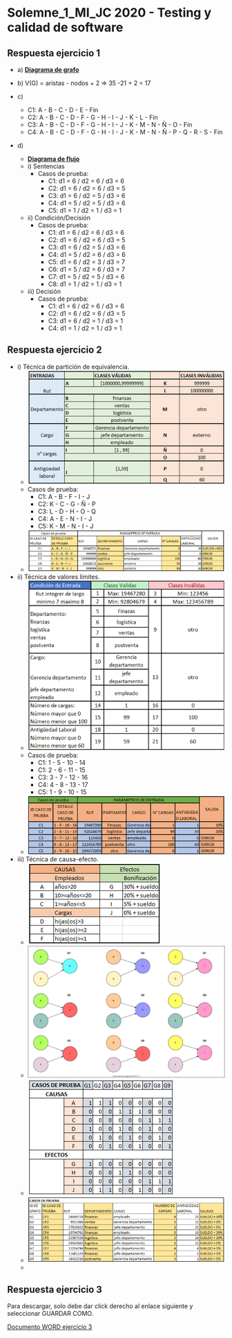 # Solemne_1_MI_JC 2020 - Testing y calidad de software

## Respuesta ejercicio 1

- a) [**Diagrama de grafo**](https://github.com/JavierCabreraDev/Solemne_1_MI_JC/blob/master/Diagramas/Diagramas-Grafo.svg "click al enlace para ver diagrama.")
- b) V(G) = aristas - nodos + 2 => 35 -21 + 2 = 17
- c)
  - C1: A - B - C - D - E - Fin
  - C2: A - B - C - D - F - G - H - I - J - K - L - Fin
  - C3: A - B - C - D - F - G - H - I - J - K - M - N - Ñ - O - Fin
  - C4: A - B - C - D - F - G - H - I - J - K - M - N - Ñ - P - Q - R - S - Fin

- d)
  - [**Diagrama de flujo**](https://github.com/JavierCabreraDev/Solemne_1_MI_JC/blob/master/Diagramas/Diagramas-Flujo-Flujo.png "click al enlace para ver diagrama.")
  - i) Sentencias
    - Casos de prueba:
      - C1: d1 = 6 / d2 = 6 / d3 = 6
      - C2: d1 = 6 / d2 = 6 / d3 = 5
      - C3: d1 = 6 / d2 = 5 / d3 = 6
      - C4: d1 = 5 / d2 = 5 / d3 = 6
      - C5: d1 = 1 / d2 = 1 / d3 = 1
  - ii) Condición/Decisión
    - Casos de prueba:
      - C1: d1 = 6 / d2 = 6 / d3 = 6
      - C2: d1 = 6 / d2 = 6 / d3 = 5
      - C3: d1 = 6 / d2 = 5 / d3 = 6
      - C4: d1 = 5 / d2 = 6 / d3 = 6
      - C5: d1 = 6 / d2 = 3 / d3 = 7
      - C6: d1 = 5 / d2 = 6 / d3 = 7
      - C7: d1 = 5 / d2 = 5 / d3 = 6
      - C8: d1 = 1 / d2 = 1 / d3 = 1
  - iii) Decisión
    - Casos de prueba:
      - C1: d1 = 6 / d2 = 6 / d3 = 6
      - C2: d1 = 6 / d2 = 6 / d3 = 5
      - C3: d1 = 6 / d2 = 1 / d3 = 1
      - C4: d1 = 1 / d2 = 1 / d3 = 1

## Respuesta ejercicio 2
- i) Técnica de partición de equivalencia.
  - ![Tabla de particion de equivalencias](https://github.com/JavierCabreraDev/Solemne_1_MI_JC/blob/master/Ejercicio%202/tabla_clase_valida_invalida.png "Tabla de particion de equivalencias")
  - Casos de prueba:
    - C1: A - B - F - I - J
    - C2: K - C - G - Ñ - P
    - C3: L - D - H - O - Q
    - C4: A - E - N - I - J
    - C5: K - M - N - I - J
  - ![Tabla de casos de prueba particion de equivalencias](https://github.com/JavierCabreraDev/Solemne_1_MI_JC/blob/master/Ejercicio%202/casos_de_prueba_particion_de_equivalencias.png "Tabla de casos de prueba particion de equivalencias")
- ii) Técnica de valores límites.
  - ![Tabla de valores limites](https://github.com/JavierCabreraDev/Solemne_1_MI_JC/blob/master/Ejercicio%202/tabla_valores_limites.png "Tabla de valores limites")
  - Casos de prueba:
    - C1: 1 - 5 - 10 - 14
    - C1: 2 - 6 - 11 - 15
    - C3: 3 - 7 - 12 - 16
    - C4: 4 - 8 - 13 - 17
    - C5: 1 - 9 - 10 - 15
  - ![Casos de prueba valores límites](https://github.com/JavierCabreraDev/Solemne_1_MI_JC/blob/master/Ejercicio%202/casos_de_prueba_valores_limites.png "Casos de prueba valores límites")
- iii) Técnica de causa-efecto.
  - ![Tabla causa-efecto](https://github.com/JavierCabreraDev/Solemne_1_MI_JC/blob/master/Ejercicio%202/causa_efecto_tabla.png "Tabla causa-efecto")
  - ![Grafos causa-efecto](https://github.com/JavierCabreraDev/Solemne_1_MI_JC/blob/master/Ejercicio%202/causa_efecto_grafos.svg "Grafos causa-efecto")
  - ![Tabla decisión causa-efecto](https://github.com/JavierCabreraDev/Solemne_1_MI_JC/blob/master/Ejercicio%202/tabla_decision_causa_efecto.png "Tabla de decisión")
  - ![Casos de prueba causa-efecto](https://github.com/JavierCabreraDev/Solemne_1_MI_JC/blob/master/Ejercicio%202/casos_de_prueba_causa_efecto.png "Casos de prueba causa-efecto")
  - 

## Respuesta ejercicio 3
Para descargar, solo debe dar click derecho al enlace siguiente y seleccionar GUARDAR COMO.

[Documento WORD ejercicio 3](https://github.com/JavierCabreraDev/Solemne_1_MI_JC/blob/master/Ejercicio%203/Ejercicio3_Inspecciones.docx "Click derecho, GUARDAR ENLACE COMO...")
